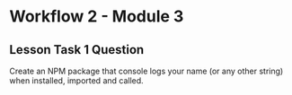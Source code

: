 # Workflow 2 - Module 3

## Lesson Task 1 Question

Create an NPM package that console logs your name (or any other string) when installed, imported and called.
